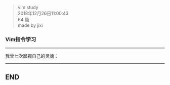 > vim study  
> 2018年12月26日11:00:43         
> 64 篇  
>made by jixi  

### Vim指令学习  


----------

我曾七次鄙视自己的灵魂：  




----------
## END

